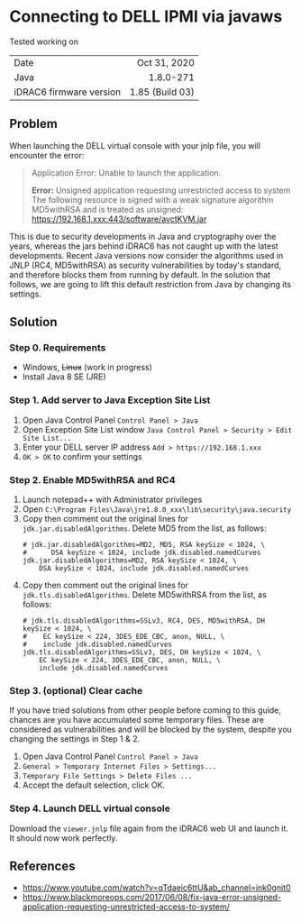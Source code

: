 # Connecting to DELL IPMI via javaws

Tested working on

| | |
|:-|-:|
|Date|Oct 31, 2020|
|Java|1.8.0-271|
|iDRAC6 firmware version|1.85 (Build 03)|


## Problem

When launching the DELL virtual console with your jnlp file, you will encounter the error:
> Application Error: Unable to launch the application.
>
> **Error:** Unsigned application requesting unrestricted access to system <br>
> The following resource is signed with a weak signature algorithm MD5withRSA and is treated as unsigned: https://192.168.1.xxx:443/software/avctKVM.jar


This is due to security developments in Java and cryptography over the years, whereas the jars behind iDRAC6 has not caught up with the latest developments. 
Recent Java versions now consider the algorithms used in JNLP (RC4, MD5withRSA) as security vulnerabilities by today's standard, and therefore blocks them from running by default. 
In the solution that follows, we are going to lift this default restriction from Java by changing its settings.

## Solution

### Step 0. Requirements

- Windows, ~~Linux~~ (work in progress)
- Install Java 8 SE (JRE)

### Step 1. Add server to Java Exception Site List

1. Open Java Control Panel `Control Panel > Java`
2. Open Exception Site List window `Java Control Panel > Security > Edit Site List... `
3. Enter your DELL server IP address `Add > https://192.168.1.xxx`
4. `OK > OK` to confirm your settings

### Step 2. Enable MD5withRSA and RC4

1. Launch notepad++ with Administrator privileges
2. Open `C:\Program Files\Java\jre1.8.0_xxx\lib\security\java.security`
3. Copy then comment out the original lines for `jdk.jar.disabledAlgorithms`. Delete MD5 from the list, as follows:
    ```
    # jdk.jar.disabledAlgorithms=MD2, MD5, RSA keySize < 1024, \
    #      DSA keySize < 1024, include jdk.disabled.namedCurves
    jdk.jar.disabledAlgorithms=MD2, RSA keySize < 1024, \
        DSA keySize < 1024, include jdk.disabled.namedCurves
    ```
4. Copy then comment out the original lines for `jdk.tls.disabledAlgorithms`. Delete MD5withRSA from the list, as follows:
    ```
    # jdk.tls.disabledAlgorithms=SSLv3, RC4, DES, MD5withRSA, DH keySize < 1024, \
    #    EC keySize < 224, 3DES_EDE_CBC, anon, NULL, \
    #    include jdk.disabled.namedCurves
    jdk.tls.disabledAlgorithms=SSLv3, DES, DH keySize < 1024, \
        EC keySize < 224, 3DES_EDE_CBC, anon, NULL, \
        include jdk.disabled.namedCurves
    ```


### Step 3. (optional) Clear cache

If you have tried solutions from other people before coming to this guide, chances are you have accumulated some temporary files. These are considered as vulnerabilities and will be blocked by the system, despite you changing the settings in Step 1 & 2.

1. Open Java Control Panel `Control Panel > Java`
2. `General > Temporary Internet Files > Settings...`
3. `Temporary File Settings > Delete Files ...`
4. Accept the default selection, click OK.


### Step 4. Launch DELL virtual console
Download the `viewer.jnlp` file again from the iDRAC6 web UI and launch it. It should now work perfectly.

## References
- https://www.youtube.com/watch?v=qTdaeic6ttU&ab_channel=ink0gnit0
- https://www.blackmoreops.com/2017/06/08/fix-java-error-unsigned-application-requesting-unrestricted-access-to-system/